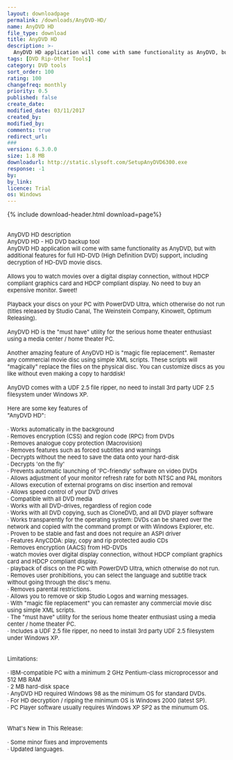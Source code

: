 ```yaml
---
layout: downloadpage
permalink: /downloads/AnyDVD-HD/
name: AnyDVD HD
file_type: download
title: AnyDVD HD
description: >-
  AnyDVD HD application will come with same functionality as AnyDVD, but with additional features for full HD-DVD (High Definition DVD) support, including decryption of HD-DVD movie discs
tags: [DVD Rip-Other Tools]
category: DVD tools
sort_order: 100
rating: 100
changefreq: monthly
priority: 0.5
published: false
create_date:
modified_date: 03/11/2017
created_by:
modified_by:
comments: true
redirect_url:
###
version: 6.3.0.0
size: 1.8 MB
downloadurl: http://static.slysoft.com/SetupAnyDVD6300.exe
response: -1
by:
by_link:
licence: Trial
os: Windows
---
```


{% include download-header.html download=page%}

<p style="fix-download-text !important">
<p><font size="2"><p><br />
<font size="2">AnyDVD HD description <br />
AnyDVD HD - HD DVD backup tool <br />
AnyDVD HD application will come with same functionality as AnyDVD, but with additional features for full HD-DVD (High Definition DVD) support, including decryption of HD-DVD movie discs. <br />
<br />
Allows you to watch movies over a digital display connection, without HDCP compliant graphics card and HDCP compliant display. No need to buy an expensive monitor. Sweet! <br />
<br />
Playback your discs on your PC with PowerDVD Ultra, which otherwise do not run (titles released by Studio Canal, The Weinstein Company, Kinowelt, Optimum Releasing). <br />
<br />
AnyDVD HD is the "must have" utility for the serious home theater enthusiast using a media center / home theater PC. <br />
<br />
Another amazing feature of AnyDVD HD is "magic file replacement". Remaster any commercial movie disc using simple XML scripts. These scripts will "magically" replace the files on the physical disc. You can customize discs as you like without even making a copy to harddisk! <br />
<br />
AnyDVD comes with a UDF 2.5 file ripper, no need to install 3rd party UDF 2.5 filesystem under Windows XP. <br />
<br />
Here are some key features of <br />
"AnyDVD HD": <br />
<br />
· Works automatically in the background <br />
· Removes encryption (CSS) and region code (RPC) from DVDs <br />
· Removes analogue copy protection (Macrovision) <br />
· Removes features such as forced subtitles and warnings <br />
· Decrypts without the need to save the data onto your hard-disk <br />
· Decrypts 'on the fly' <br />
· Prevents automatic launching of 'PC-friendly' software on video DVDs <br />
· Allows adjustment of your monitor refresh rate for both NTSC and PAL monitors <br />
· Allows execution of external programs on disc insertion and removal <br />
· Allows speed control of your DVD drives <br />
· Compatible with all DVD media <br />
· Works with all DVD-drives, regardless of region code <br />
· Works with all DVD copying, such as CloneDVD, and all DVD player software <br />
· Works transparently for the operating system: DVDs can be shared over the network and copied with the command prompt or with Windows Explorer, etc. <br />
· Proven to be stable and fast and does not require an ASPI driver <br />
· Features AnyCDDA: play, copy and rip protected audio CDs <br />
· Removes encryption (AACS) from HD-DVDs <br />
· watch movies over digital display connection, without HDCP compliant graphics card and HDCP compliant display. <br />
· playback of discs on the PC with PowerDVD Ultra, which otherwise do not run. <br />
· Removes user prohibitions, you can select the language and subtitle track without going through the disc's menu. <br />
· Removes parental restrictions. <br />
· Allows you to remove or skip Studio Logos and warning messages. <br />
· With "magic file replacement" you can remaster any commercial movie disc using simple XML scripts. <br />
· The "must have" utility for the serious home theater enthusiast using a media center / home theater PC. <br />
· Includes a UDF 2.5 file ripper, no need to install 3rd party UDF 2.5 filesystem under Windows XP. <br />
<br />
<br />
Limitations: <br />
<br />
· IBM-compatible PC with a minimum 2 GHz Pentium-class microprocessor and 512 MB RAM <br />
· 2 MB hard-disk space <br />
· AnyDVD HD required Windows 98 as the minimum OS for standard DVDs. <br />
· For HD decryption / ripping the minimum OS is Windows 2000 (latest SP). <br />
· PC Player software usually requires Windows XP SP2 as the minumum OS. <br />
<br />
<br />
What's New in This Release: <br />
<br />
· Some minor fixes and improvements <br />
· Updated languages.</font></p></p></p>
